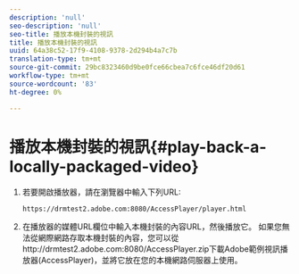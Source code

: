 ```yaml
---
description: 'null'
seo-description: 'null'
seo-title: 播放本機封裝的視訊
title: 播放本機封裝的視訊
uuid: 64a38c52-17f9-4108-9378-2d294b4a7c7b
translation-type: tm+mt
source-git-commit: 29bc8323460d9be0fce66cbea7c6fce46df20d61
workflow-type: tm+mt
source-wordcount: '83'
ht-degree: 0%

---
```



# 播放本機封裝的視訊{#play-back-a-locally-packaged-video}

1. 若要開啟播放器，請在瀏覽器中輸入下列URL:

   ```
   https://drmtest2.adobe.com:8080/AccessPlayer/player.html
   ```

1. 在播放器的媒體URL欄位中輸入本機封裝的內容URL，然後播放它。
如果您無法從網際網路存取本機封裝的內容，您可以從ht<span></span>tp://drmtest2.adobe.com:8080/AccessPlayer.zip下載Adobe範例視訊播放器(AccessPlayer)，並將它放在您的本機網路伺服器上使用。